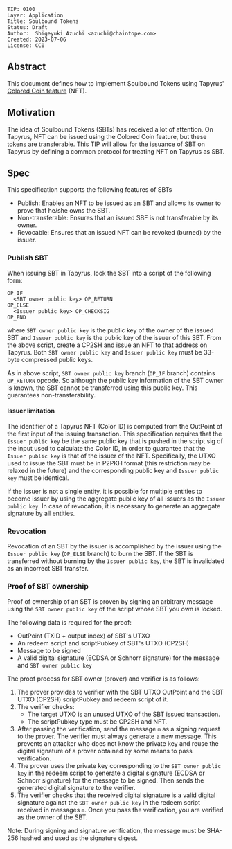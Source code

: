```
TIP: 0100
Layer: Application
Title: Soulbound Tokens
Status: Draft
Author:  Shigeyuki Azuchi <azuchi@chaintope.com>
Created: 2023-07-06
License: CC0
```

## Abstract

This document defines how to implement Soulbound Tokens using Tapyrus'
[Colored Coin feature](https://github.com/chaintope/tapyrus-core/blob/master/doc/tapyrus/colored_coin.md) (NFT).

## Motivation

The idea of Soulbound Tokens (SBTs) has received a lot of attention.
On Tapyrus, NFT can be issued using the Colored Coin feature, but these tokens are transferable.
This TIP will allow for the issuance of SBT on Tapyrus by defining a common protocol for treating NFT on Tapyrus as SBT.

## Spec

This specification supports the following features of SBTs

* Publish: Enables an NFT to be issued as an SBT and allows its owner to prove that he/she owns the SBT.
* Non-transferable: Ensures that an issued SBF is not transferable by its owner.
* Revocable: Ensures that an issued NFT can be revoked (burned) by the issuer.

### Publish SBT

When issuing SBT in Tapyrus, lock the SBT into a script of the following form:

```
OP_IF
  <SBT owner public key> OP_RETURN
OP_ELSE
  <Issuer public key> OP_CHECKSIG
OP_END
```

where `SBT owner public key` is the public key of the owner of the issued SBT and
`Issuer public key` is the public key of the issuer of this SBT.
From the above script, create a CP2SH and issue an NFT to that address on Tapyrus.
Both `SBT owner public key` and `Issuer public key` must be 33-byte compressed public keys.

As in above script, `SBT owner public key` branch (`OP_IF` branch) contains `OP_RETURN` opcode.
So although the public key information of the SBT owner is known,
the SBT cannot be transferred using this public key. This guarantees non-transferability.

#### Issuer limitation

The identifier of a Tapyrus NFT (Color ID) is computed from the OutPoint of the first input of the issuing transaction.
This specification requires that the `Issuer public key` be the same public key
that is pushed in the script sig of the input used to calculate the Color ID,
in order to guarantee that the `Issuer public key` is that of the issuer of the NFT.
Specifically, the UTXO used to issue the SBT must be in P2PKH format (this restriction may be relaxed in the future)
and the corresponding public key and `Issuer public key` must be identical.

If the issuer is not a single entity, it is possible for multiple entities to become issuer
by using the aggregate public key of all issuers as the `Issuer public key`.
In case of revocation, it is necessary to generate an aggregate signature by all entities.

### Revocation

Revocation of an SBT by the issuer is accomplished by the issuer using the `Issuer public key` (`OP_ELSE` branch)
to burn the SBT.
If the SBT is transferred without burning by the `Issuer public key`, the SBT is invalidated as an incorrect SBT transfer.

### Proof of SBT ownership

Proof of ownership of an SBT is proven by signing an arbitrary message using the `SBT owner public key` of the script
whose SBT you own is locked.

The following data is required for the proof:

* OutPoint (TXID + output index) of SBT's UTXO
* An redeem script and scriptPubkey of SBT's UTXO (CP2SH)
* Message to be signed
* A valid digital signature (ECDSA or Schnorr signature) for the message and `SBT owner public key`

The proof process for SBT owner (prover) and verifier is as follows:

1. The prover provides to verifier with the SBT UTXO OutPoint and the SBT UTXO (CP2SH) scriptPubkey and redeem script of it.
2. The verifier checks:
   * The target UTXO is an unused UTXO of the SBT issued transaction.
   * The scriptPubkey type must be CP2SH and NFT.
3. After passing the verification, send the message `m` as a signing request to the prover.
The verifier must always generate a new message.
This prevents an attacker who does not know the private key and reuse the digital signature of a prover obtained by some means to pass verification.
4. The prover uses the private key corresponding to the `SBT owner public key` in the redeem script
to generate a digital signature (ECDSA or Schnorr signature) for the message to be signed.
Then sends the generated digital signature to the verifier.
5. The verifier checks that the received digital signature is a valid digital signature against the
`SBT owner public key` in the redeem script received in messages `m`.
Once you pass the verification, you are verified as the owner of the SBT.

Note: During signing and signature verification, the message must be SHA-256 hashed and used as the signature digest.